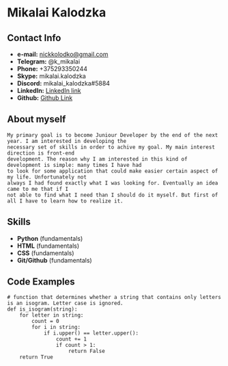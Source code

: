 # Mikalai Kalodzka

## Contact Info

* **e-mail:** nickkolodko@gmail.com
* **Telegram:** @k_mikalai
* **Phone:** +375293350244
* **Skype:** mikalai.kalodzka
* **Discord:** mikalai_kalodzka#5884
* **LinkedIn:** [LinkedIn link](https://www.linkedin.com/in/mikalai-kalodzka-790278210/)
* **Github:** [Github Link](https://github.com/MikalaiKalodzka)

## About myself
    My primary goal is to become Juniour Developer by the end of the next year. I am interested in developing the 
	necessary set of skills in order to achive my goal. My main interest direction is front-end 
	development. The reason why I am interested in this kind of development is simple: many times I have had
	to look for some application that could make easier certain aspect of my life. Unfortunately not
	always I had found exactly what I was looking for. Eventually an idea came to me that if I
	not able to find what I need than I should do it myself. But first of all I have to learn how to realize it.

## Skills

* **Python** (fundamentals)
* **HTML** (fundamentals)
* **CSS** (fundamentals)
* **Git/Github** (fundamentals)

## Code Examples
```
# function that determines whether a string that contains only letters is an isogram. Letter case is ignored.
def is_isogram(string):
    for letter in string:
        count = 0
        for i in string:
            if i.upper() == letter.upper():
                count += 1
                if count > 1:
                    return False
    return True
```